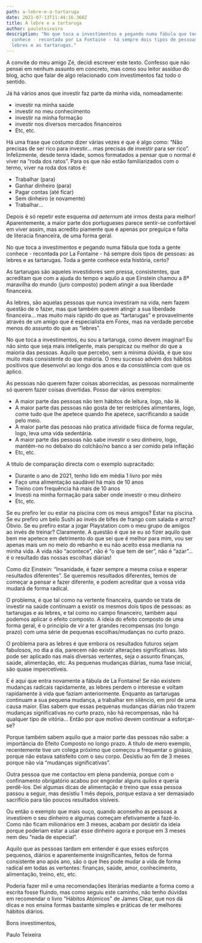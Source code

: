 ```yaml
---
path: a-lebre-e-a-tartaruga
date: 2021-07-13T11:44:16.360Z
title: A lebre e a tartaruga
author: pauloteixeira
description: "No que toca a investimentos e pegando numa fábula que toda a gente
  conhece - recontada por La Fontaine - há sempre dois tipos de pessoas: as
  lebres e as tartarugas."
---
```

A convite do meu amigo Zé, decidi escrever este texto. Confesso que não pensei em nenhum assunto em concreto, mas como sou leitor assíduo do blog, acho que falar de algo relacionado com investimentos faz todo o sentido. 

Já há vários anos que investir faz parte da minha vida, nomeadamente:

* investir na minha saúde
* investir no meu conhecimento
* investir na minha formação
* investir nos diversos mercados financeiros
* Etc, etc. 

Há uma frase que costumo dizer várias vezes e que é algo como: “Não precisas de ser rico para investir... mas precisas de investir para ser rico”. Infelizmente, desde tenra idade, somos formatados a pensar que o normal é viver na “roda dos ratos”. Para os que não estão familiarizados com o termo, viver na roda dos ratos é: 

* Trabalhar (para)
* Ganhar dinheiro (para)
* Pagar contas (até ficar)
* Sem dinheiro (e novamente)
* Trabalhar… 

Depois é só repetir este esquema *ad aeternum* até irmos desta para melhor! Aparentemente, a maior parte dos portugueses parece sentir-se confortável em viver assim, mas acredito piamente que é apenas por preguiça e falta de literacia financeira, de uma forma geral. 

No que toca a investimentos e pegando numa fábula que toda a gente conhece - recontada por La Fontaine - há sempre dois tipos de pessoas: as lebres e as tartarugas. Toda a gente conhece esta história, certo? 

As tartarugas são aqueles investidores sem pressa, consistentes, que acreditam que com a ajuda do tempo e aquilo a que Einstein chamou a 8ª maravilha do mundo (juro composto) podem atingir a sua liberdade financeira. 

As lebres, são aquelas pessoas que nunca investiram na vida, nem fazem questão de o fazer, mas que também querem atingir a sua liberdade financeira… mas muito mais rápido do que as “tartarugas” e provavelmente através de um amigo que é especialista em Forex, mas na verdade percebe menos do assunto do que as “lebres”.

No que toca a investimentos, eu sou a tartaruga, como devem imaginar! Eu não sinto que seja mais inteligente, mais perspicaz ou melhor do que a maioria das pessoas. Aquilo que percebo, sem a mínima dúvida, é que sou muito mais consistente do que maioria. O meu sucesso advém dos hábitos positivos que desenvolvi ao longo dos anos e da consistência com que os aplico. 

As pessoas não querem fazer coisas aborrecidas, as pessoas normalmente só querem fazer coisas divertidas. Posso dar vários exemplos:

* A maior parte das pessoas não tem hábitos de leitura, logo, não lê.
* A maior parte das pessoas não gosta de ter restrições alimentares, logo, come tudo que lhe apetece quando lhe apetece, sacrificando a saúde pelo meio. 
* A maior parte das pessoas não pratica atividade física de forma regular, logo, leva uma vida sedentária.
* A maior parte das pessoas não sabe investir o seu dinheiro, logo, mantém-no no debaixo do colchão/no banco a ser comido pela inflação
* Etc, etc. 

A título de comparação directa com o exemplo supracitado:

* Durante o ano de 2021, tenho lido em média 1 livro por mês 
* Faço uma alimentação saudável há mais de 10 anos
* Treino com frequência há mais de 10 anos
* Investi na minha formação para saber onde investir o meu dinheiro
* Etc, etc. 

Se eu prefiro ler ou estar na piscina com os meus amigos? Estar na piscina. Se eu prefiro um belo Sushi ao invés de bifes de frango com salada e arroz? Óbvio. Se eu prefiro estar a jogar Playstation com o meu grupo de amigos ao invés de treinar? Claramente. A questão é que se eu só fizer aquilo que bem me apetece em detrimento do que sei que é melhor para mim, vou ser apenas mais um no meio do rebanho e eu não aceito essa mediania na minha vida. A vida não “acontece”, não é “o que tem de ser”, não é “azar”… é o resultado das nossas escolhas diárias! 

Como diz Einstein: “Insanidade, é fazer sempre a mesma coisa e esperar resultados diferentes”. Se queremos resultados diferentes, temos de começar a pensar e fazer diferente, e podem acreditar que a vossa vida mudará de forma radical. 

O problema, é que tal como na vertente financeira, quando se trata de investir na saúde continuam a existir os mesmos dois tipos de pessoas: as tartarugas e as lebres, e tal como no campo financeiro, também aqui podemos aplicar o efeito composto. A ideia do efeito composto de uma forma geral, é o princípio de vir a ter grandes recompensas (no longo prazo) com uma série de pequenas escolhas/mudanças no curto prazo.

O problema para as lebres é que embora os resultados futuros sejam fabulosos, no dia a dia, parecem não existir alterações significativas. Isto pode ser aplicado nas mais diversas vertentes, seja o assunto finanças, saúde, alimentação, etc. As pequenas mudanças diárias, numa fase inicial, são quase impercetíveis. 

E é aqui que entra novamente a fábula de La Fontaine! Se não existem mudanças radicais rapidamente, as lebres perdem o interesse e voltam rapidamente à vida que faziam anteriormente. Enquanto as tartarugas continuam a sua pequena mudança, a trabalhar em silêncio, em prol de uma causa maior. Elas sabem que essas pequenas mudanças diárias não trazem mudanças significativas no curto prazo, não há recompensas, não há qualquer tipo de vitória… Então por que motivo devem continuar a esforçar-se? 

Porque também sabem aquilo que a maior parte das pessoas não sabe: a importância do Efeito Composto no longo prazo. A título de mero exemplo, recentemente tive um colega próximo que começou a frequentar o ginásio, porque não estava satisfeito com o seu corpo. Desistiu ao fim de 3 meses porque não via “mudanças significativas”. 

Outra pessoa que me contactou em plena pandemia, porque com o confinamento obrigatório acabou por engordar alguns quilos e queria perdê-los. Dei algumas dicas de alimentação e treino que essa pessoa passou a seguir, mas desistiu 1 mês depois, porque estava a ser demasiado sacrifício para tão poucos resultados visíveis. 

Ou então o exemplo que mais ouço, quando aconselho as pessoas a investirem o seu dinheiro e algumas começam efetivamente a fazê-lo. Como não ficam milionários em 3 meses, acabam por desistir da ideia porque poderiam estar a usar esse dinheiro agora e porque em 3 meses nem deu “nada de especial”. 

Aquilo que as pessoas tardam em entender é que esses esforços pequenos, diários e aparentemente insignificantes, feitos de forma consistente ano após ano, são o que lhes pode mudar a vida de forma radical em todas as vertentes: finanças, saúde, amor, conhecimento, alimentação, treino, etc, etc. 

Poderia fazer mil e uma recomendações literárias mediante a forma como a escrita fosse fluindo, mas como seguiu este caminho, não tenho dúvidas em recomendar o livro "Hábitos Atómicos" de James Clear, que nos dá dicas e nos ensina formas bastante simples e práticas de ter melhores hábitos diários. 

Bons investimentos,

Paulo Teixeira
